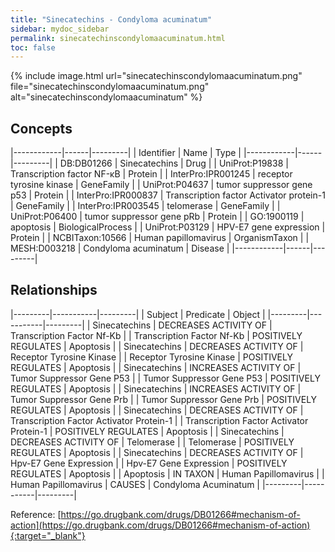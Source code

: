```yaml
---
title: "Sinecatechins - Condyloma acuminatum"
sidebar: mydoc_sidebar
permalink: sinecatechinscondylomaacuminatum.html
toc: false 
---
```


{% include image.html url="sinecatechinscondylomaacuminatum.png" file="sinecatechinscondylomaacuminatum.png" alt="sinecatechinscondylomaacuminatum" %}

## Concepts

|------------|------|---------|
| Identifier | Name | Type    |
|------------|------|---------|
| DB:DB01266 | Sinecatechins | Drug |
| UniProt:P19838 | Transcription factor NF-κB | Protein |
| InterPro:IPR001245 | receptor tyrosine kinase | GeneFamily |
| UniProt:P04637 | tumor suppressor gene p53 | Protein |
| InterPro:IPR000837 | Transcription factor Activator protein-1 | GeneFamily |
| InterPro:IPR003545 | telomerase | GeneFamily |
| UniProt:P06400 | tumor suppressor gene pRb | Protein |
| GO:1900119 | apoptosis | BiologicalProcess |
| UniProt:P03129 | HPV-E7 gene expression | Protein |
| NCBITaxon:10566 | Human papillomavirus | OrganismTaxon |
| MESH:D003218 | Condyloma acuminatum | Disease |
|------------|------|---------|

## Relationships

|---------|-----------|---------|
| Subject | Predicate | Object  |
|---------|-----------|---------|
| Sinecatechins | DECREASES ACTIVITY OF | Transcription Factor Nf-Κb |
| Transcription Factor Nf-Κb | POSITIVELY REGULATES | Apoptosis |
| Sinecatechins | DECREASES ACTIVITY OF | Receptor Tyrosine Kinase |
| Receptor Tyrosine Kinase | POSITIVELY REGULATES | Apoptosis |
| Sinecatechins | INCREASES ACTIVITY OF | Tumor Suppressor Gene P53 |
| Tumor Suppressor Gene P53 | POSITIVELY REGULATES | Apoptosis |
| Sinecatechins | INCREASES ACTIVITY OF | Tumor Suppressor Gene Prb |
| Tumor Suppressor Gene Prb | POSITIVELY REGULATES | Apoptosis |
| Sinecatechins | DECREASES ACTIVITY OF | Transcription Factor Activator Protein-1 |
| Transcription Factor Activator Protein-1 | POSITIVELY REGULATES | Apoptosis |
| Sinecatechins | DECREASES ACTIVITY OF | Telomerase |
| Telomerase | POSITIVELY REGULATES | Apoptosis |
| Sinecatechins | DECREASES ACTIVITY OF | Hpv-E7 Gene Expression |
| Hpv-E7 Gene Expression | POSITIVELY REGULATES | Apoptosis |
| Apoptosis | IN TAXON | Human Papillomavirus |
| Human Papillomavirus | CAUSES | Condyloma Acuminatum |
|---------|-----------|---------|

Reference: [https://go.drugbank.com/drugs/DB01266#mechanism-of-action](https://go.drugbank.com/drugs/DB01266#mechanism-of-action){:target="_blank"}